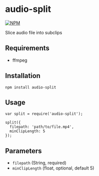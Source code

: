 # audio-split
[![NPM](https://nodei.co/npm/audio-split.png?compact=true)](https://npmjs.org/package/audio-split)

Slice audio file into subclips

## Requirements
* ffmpeg
## Installation

```
npm install audio-split
```

## Usage

```node
var split = require('audio-split');

split({
  filepath: 'path/to/file.mp4',
  minClipLength: 5
});
```

## Parameters

- `filepath` (String, required)
- `minClipLength` (float, optional, default 5)
